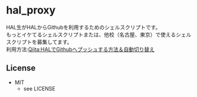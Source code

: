 # hal_proxy
HAL生がHALからGithubを利用するためのシェルスクリプトです。  
もっとイケてるシェルスクリプトまたは、他校（名古屋、東京）で使えるシェルスクリプトを募集してます。  
利用方法:[Qiita:HALでGithubへプッシュする方法＆自動切り替え
](http://qiita.com/Jumpei_Chikamo/items/f8b1c0dd0050014b5b82)

## License
* MIT  
    * see LICENSE
